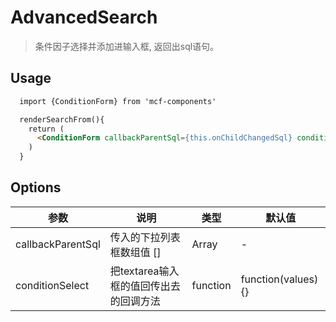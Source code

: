 # AdvancedSearch
> 条件因子选择并添加进输入框, 返回出sql语句。

## Usage
>
```html
  import {ConditionForm} from 'mcf-components'

  renderSearchFrom(){
    return (
      <ConditionForm callbackParentSql={this.onChildChangedSql} conditionSelect={conditionSelect} />
    )
  }
```


## Options

| 参数 | 说明 | 类型 | 默认值 |
| - | - | - | - |
| callbackParentSql | 传入的下拉列表框数组值 [] | Array  | -  |
| conditionSelect | 把textarea输入框的值回传出去的回调方法  | function  | function(values) {} |
